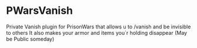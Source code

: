 # PWarsVanish
Private Vanish plugin for PrisonWars that allows u to /vanish and be invisible to others
It also makes your armor and items you`r holding disappear
(May be Public someday)
